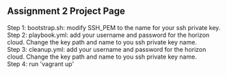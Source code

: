 ## Assignment 2 Project Page

Step 1: bootstrap.sh: modify SSH_PEM to the name for your ssh private key. <br>
Step 2: playbook.yml: add your username and password for the horizon cloud. Change the key path and name to you ssh private key name. <br>
Step 3: cleanup.yml: add your username and password for the horizon cloud. Change the key path and name to you ssh private key name. <br>
Step 4: run 'vagrant up'